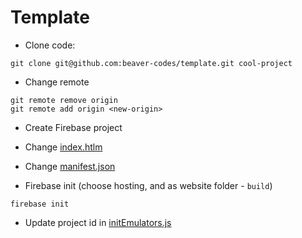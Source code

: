 # Template

* Clone code:
```
git clone git@github.com:beaver-codes/template.git cool-project
```

* Change remote
```
git remote remove origin
git remote add origin <new-origin>
```

* Create Firebase project

* Change [index.htlm](./public/index.html)

* Change [manifest.json](./public/manifest.json)
 
* Firebase init (choose hosting, and as website folder - `build`) 
```
firebase init
```

* Update project id in [initEmulators.js](./scripts/initEmulators.js)
